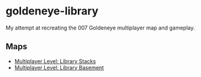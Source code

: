 goldeneye-library
=================

My attempt at recreating the 007 Goldeneye multiplayer map and gameplay.

## Maps

 * [Multiplayer Level: Library
Stacks](http://www.gamefaqs.com/n64/197462-goldeneye-007/faqs/47195)
 * [Multiplayer Level: Library
   Basement](http://www.gamefaqs.com/n64/197462-goldeneye-007/faqs/46139)

